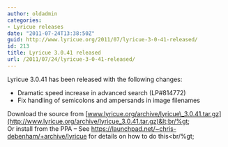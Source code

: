 ```yaml
---
author: oldadmin
categories:
- Lyricue releases
date: "2011-07-24T13:38:50Z"
guid: http://www.lyricue.org/2011/07/lyricue-3-0-41-released/
id: 213
title: Lyricue 3.0.41 released
url: /2011/07/24/lyricue-3-0-41-released/
---
```


Lyricue 3.0.41 has been released with the following changes:

- Dramatic speed increase in advanced search (LP#814772)
- Fix handling of semicolons and ampersands in image filenames

Download the source from [www.lyricue.org/archive/lyricue\_3.0.41.tar.gz](http://www.lyricue.org/archive/lyricue_3.0.41.tar.gz)&lt;br/%gt;  
Or install from the PPA – See <https://launchpad.net/~chris-debenham/+archive/lyricue> for details on how to do this&lt;br/%gt;